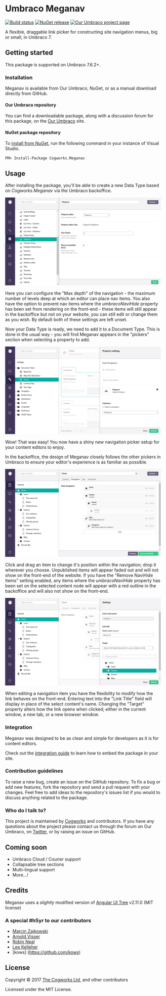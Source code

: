 # Umbraco Meganav

[![Build status](https://ci.appveyor.com/api/projects/status/xi37v81yqo7vhg4d/branch/master?svg=true)](https://ci.appveyor.com/project/Cogworks/meganav/branch/master)
[![NuGet release](https://img.shields.io/nuget/v/Cogworks.Meganav.svg)](https://www.nuget.org/packages/Cogworks.Meganav)
[![Our Umbraco project page](https://img.shields.io/badge/our-umbraco-orange.svg)](https://our.umbraco.org/projects/website-utilities/meganav/)

A flexible, draggable link picker for constructing site navigation menus, big or small, in Umbraco 7.

## Getting started

This package is supported on Umbraco 7.6.2+.

### Installation

Meganav is available from Our Umbraco, NuGet, or as a manual download directly from GitHub.

#### Our Umbraco repository
You can find a downloadable package, along with a discussion forum for this package, on the [Our Umbraco](https://our.umbraco.org/projects/website-utilities/meganav/) site.

#### NuGet package repository
To [install from NuGet](https://www.nuget.org/packages/Cogworks.Meganav/), run the following command in your instance of Visual Studio.

    PM> Install-Package Cogworks.Meganav

## Usage

After installing the package, you'll be able to create a new Data Type based on _Cogworks.Meganav_ via the Umbraco backoffice.

![Meganav Data Type](docs/img/prevalue-editor.jpg?raw=true)

Here you can configure the "Max depth" of the navigation - the maximum number of levels deep at which an editor can place nav items. You also have the option to prevent nav items where the _umbracoNaviHide_ property has been set from rendering on the front-end - these items will still appear in the backoffice but not on your website, you can still edit or change them as you wish. By default both of these settings are left unset.

Now your Data Type is ready, we need to add it to a Document Type. This is done in the usual way - you will find Meganav appears in the "pickers" section when selecting a property to add.

![Meganav Property Editor](docs/img/property-editor.jpg?raw=true)

Wow! That was easy! You now have a shiny new navigation picker setup for your content editors to enjoy.

In the backoffice, the design of Meganav closely follows the other pickers in Umbraco to ensure your editor's experience is as familiar as possible.

![Meganav](docs/img/nav-items.jpg?raw=true)

Click and drag an item to change it's position within the navigation; drop it wherever you choose. Unpublished items will appear faded out and will not show on the front-end of the website. If you have the "Remove NaviHide Items" setting enabled, any items where the _umbracoNaviHide_ property has been set on the selected content node will appear with a red outline in the backoffice and will also not show on the front-end.

![Meganav Edit Item](docs/img/edit-nav-item.jpg?raw=true)

When editing a navigation item you have the flexibility to modify how the link behaves on the front-end. Entering text into the "Link Title" field will display in place of the select content's name. Changing the "Target" property alters how the link opens when clicked; either in the current window, a new tab, or a new browser window.

### Integration

Meganav was designed to be as clean and simple for developers as it is for content editors.

Check out the [integration guide](docs/integration-guide.md) to learn how to embed the package in your site.

### Contribution guidelines

To raise a new bug, create an issue on the GitHub repository. To fix a bug or add new features, fork the repository and send a pull request with your changes. Feel free to add ideas to the repository's issues list if you would to discuss anything related to the package.

### Who do I talk to?
This project is maintained by [Cogworks](https://thecogworks.com/) and contributors. If you have any questions about the project please contact us through the forum on Our Umbraco, on [Twitter](https://twitter.com/cogworks), or by raising an issue on GitHub.

## Coming soon

* Umbraco Cloud / Courier support
* Collapsable tree sections
* Multi-lingual support
* More...!

## Credits

Meganav uses a _slightly_ modified version of [Angular UI Tree](https://github.com/angular-ui-tree/angular-ui-tree) v2.11.0 (MIT license)

### A special #h5yr to our contributors

* [Marcin Zajkowski](https://twitter.com/zajkowskimarcin)
* [Arnold Visser](https://twitter.com/aim24)
* [Robin Neal](https://twitter.com/SudoCat429)
* [Lee Kelleher](https://twitter.com/leekelleher)
* [kows] (https://github.com/kows)

## License

Copyright &copy; 2017 [The Cogworks Ltd](http://www.thecogworks.com/), and other contributors

Licensed under the MIT License.